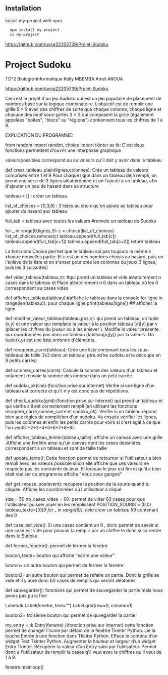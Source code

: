 
## Installation

Install my-project with npm

```bash
  npm install my-project
  cd my-project
```
https://github.com/uvsq22205739/Projet-Sudoku 
# Project Sudoku

TD°2 Biologie-Informatique
Kelly MBEMBA
Amel AROUA

https://github.com/uvsq22205739/Projet-Sudoku

Ceci est le projet d'un jeu Sudoku qui est un jeu populaire de placement de nombres basé sur la logique combinatoire. L’objectif est de remplir une grille 9 × 9 avec des chiffres de sorte que chaque colonne, chaque ligne et chacune des neuf
sous-grilles 3 × 3 qui composent la grille (également appelées "boîtes", "blocs" ou "régions") contiennent
tous les chiffres de 1 à 9.

EXPLICATION DU PROGRAMME:

from random import randint, choice
import tkinter as tk: C'est deux fonctions permettent d'ouvrir une interphase graphique 

valeurspossibles correspond au au valeurs qu'il doit y avoir dans le tableau

def creer_tableau_plein(lignes,colonnes): Crée un tableau de valeurs comprises entre 1 et 9
Pour chaque ligne dans un tableau déjà rempli, on prend une série de 3 lignes aléatoirement et on l'ajoute à un tableau, afin d'ajouter un peu de hasard dans sa structure

tableau = [] : créer un tableau

list_of_choices = [0,3,6] : 3 listes au choix qu'on ajoute au tableau pour ajouter du hasard aux tableau 

full_tab = tableau avec toutes les valeurs
#renvoie un tableau de Sudoku

for _ in range(0,lignes,3):
        c = choice(list_of_choices)
        list_of_choices.remove(c)
        tableau.append(full_tab[c])
        tableau.append(full_tab[c+1])
        tableau.append(full_tab[c+2])
    return tableau
    
La foncrions Choice permet que le tableau soi pas toujours le même à xhaque nouvelles partie. Et c est un des nombres choisis au hasard, puis on l'enlève de la liste et on s'enser pour crée les colonnes du jeux( 3 lignes, puis les 3 suivantes)  

def vider_tableau(tableau,n): #qui prend un tableau et vide aléatoirement n cases dans le tableau et Place aléatoirement n 0 dans un tableau où les 0 correspondent au cases vides

def afficher_tableau(tableau):#affiche le tableau dans la console 
for ligne in range(len(tableau)): pour chaque ligne
        print(tableau[ligne]) ## afficher la ligne

def modifier_valeur_tableau(tableau,pos,v): qui prend un tableau, un tuple (x,y) et une valeur qui remplace la valeur à la position tableau [x][y] par v (placer les chiffres du joueur ou à les enlever ). Modifie la valeur présente aux coordonnées pos dans un tableau (tableau[x][y]) par la valeurv.
Un tuple(x,y) est une liste ordonné d'éléments. 

def recuperer_carre(tableau): Crée une liste contenant tous les sous-tableaux de taille 3x3 dans un tableau( ptre,nd ke sudoku et le découpe en 9 petits carrés)

def sommes_carres(carre): Calcule la somme des valeurs d'un tableau et notament renvoie  la somme des ombrse dans un petit carrée

def sudoku_ok(line):(fonction prise sur internet) Vérifie si une ligne d'un tableau est correcte et qu'il n'y est donc pas de répétitions. 
    
def check_sudoku(grid):(fonction prise sur internet) qui prend un tableau et qui vérifie s'il est correctement rempli (en utilisant les fonctions recupere_carre,somme_carre et sudoku_ok). Vérifie si un tableau répond bien aux règles de complétion d'un sudoku. Va ensuite verifier les lignes, puis les colonnes et enfin les petits carrés pour voirs si c'est égal à ce que l'on veut51+2+3+4+5+6+7+8+9). 
   
def afficher_tableau_tkinter(tableau,taille): affiche un canvas avec une grille .Affiche une fenêtre ainsi qu'un canvas dont les cases dessinées correspondent à un tableau et sont de taille taille
  
def update_texte(): Cette fonction permet de retourner si l'utilisateur a bien rempli avec les valeurs possible sinon elle affiche que ces valeurs ne respecte pas les contrainte du jeux. Et lorsque le jeux est fini et qu'il a bien était réaliser ce programme affiche "Vous avez gangné"
    
def get_mouse_pos(event): recupere la position de la souris quand tu cliques. Affiche les coordonnées où l'utilisateur a cliqué
    
size = 50
nb_cases_vides = 60: permet de vider 60 cases pour que l'utilisateur puisser jouer en les remplissent
POSITION_SOURIS = (0,0)
tableau_texte=[[0]*9 for _ in range(9)]: cela creer un tableau 9*9 contenant des 0


def case_est_vide(): Si une cases contient un 0 , donc permet de savoir si une case est vide pour pouvoir la remplir par un chiffre te donc si ca rentre dans le Sudoku 

def fermer_fenetre(): permet de fermer la fenetre

bouton_texte= bouton qui affiche "ecrire une valeur"   

bouton= un autre bouton qui permet de fermer la fenetre

bouton2=un autre bouton qui permet de refaire un partie. Donc la grille se vide et il y aure donc 60 cases de remplis qui seront aléatoires

def sauvegarder(): fonctions qui permet de sauvegarder la partie mais nous avons pas pu la finir 
    
Label=tk.Label(fenetre, text="")
Label.grid(row=0, column=1)

bouton3= troisième bouton qui permet de quvegarder la partie 

my_entry = tk.Entry(fenetre) /(fonction prise sur internet)
cette fonction permet de changer l’icone par défaut de la fenêtre Tkinter Python. Lie la touche Entrée à une fonction dans Tkinter Python. Efface le contenu d’un widget Text Tkinter Python. Augmenter la hauteur et largeur d’un widget Entry Tkinter. Récupérer la valeur d’un Entry saisi par l’utilisateur. Permet donc a l'utilisateur de remplir la cases q'il veut avec le chiffres qu'il veut de 1 à 9. 
    
fenetre.mainloop()




